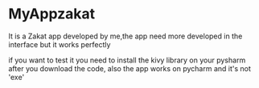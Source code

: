 # MyAppzakat
It is a Zakat app developed by me,the app need more developed in the interface but it works perfectly 

if you want to test it you need to install the kivy library on your pysharm after you download the code, also the app works on pycharm and it's not 'exe'
